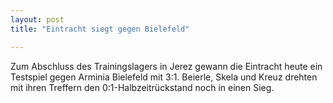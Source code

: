 ```yaml
---
layout: post
title: "Eintracht siegt gegen Bielefeld"

---
```


Zum Abschluss des Trainingslagers in Jerez gewann die Eintracht heute ein Testspiel gegen Arminia Bielefeld mit 3:1. Beierle, Skela und Kreuz drehten mit ihren Treffern den 0:1-Halbzeitrückstand noch in einen Sieg. 


